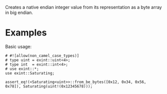 Creates a native endian integer value from its representation as a byte array in big endian.

# Examples

Basic usage:

```
# #![allow(non_camel_case_types)]
# type uint = exint::uint<4>;
# type int  = exint::int<4>;
# use exint::*;
use exint::Saturating;

assert_eq!(<Saturating<uint>>::from_be_bytes([0x12, 0x34, 0x56, 0x78]), Saturating(uint!(0x12345678)));
```
